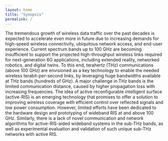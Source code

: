 ```yaml
---
layout: home
title: "Synopsis"
permalink: /
---
```


The tremendous growth of wireless data traffic over the past decades is expected to accelerate even more in future due to increasing demands for high-speed wireless connectivity, ubiquitous network
access, and end-user experience. Current spectrum bands up to 100 GHz are becoming insufficient to support the projected high-throughput wireless links required for next-generation 6G applications, including
extended reality, networked robotics, and digital twins. To this end, terahertz (THz) communications (above 100 GHz) are envisioned as a key technology to enable the needed wireless terabit-per-second links, by
leveraging huge bandwidths available at THz bands (hundreds of GHz). A major challenge in THz bands is the limited communication distance, caused by higher propagation loss with increasing frequencies. The
idea of active reconfigurable intelligent surface (active-RIS) is an emerging technology that promises to offer a solution to improving wireless coverage with efficient control over reflected signals and low power
consumption. However, limited efforts have been dedicated to the hardware design and prototyping of wideband RIS at and above 100 GHz. Similarly, there is a lack of novel communication and network algorithms for active-RIS-aided wideband systems in the sub-THz bands, as well as experimental evaluation and validation of such unique sub-THz networks with active RIS.